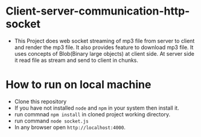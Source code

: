 # Client-server-communication-http-socket
 - This Project does web socket streaming of mp3 file from server to client and render the mp3 file. It also provides feature to download mp3 file. It uses concepts of Blob(Binary large objects) at client side. At server side it read file as stream and send to client in chunks.

# How to run on local machine
 - Clone this repository
 - If you have not installed ```node``` and ```npm``` in your system then install it.
 - run commnad ```npm install``` in cloned project working directory.
 - run command ```node socket.js``` 
 - In any browser open ```http://localhost:4000```.
